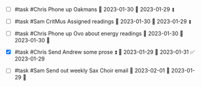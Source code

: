 - [ ] #task #Chris Phone up Oakmans 📅 2023-01-30 🛫 2023-01-29 ⏫ 
- [ ] #task #Sam CritMus Assigned readings 📅 2023-01-30 🛫 2023-01-29 ⏫ 
- [ ] #task #Chris Phone up Ovo about energy readings 📅 2023-01-30 🛫 2023-01-30 🔼 
- [x] #task #Chris Send Andrew some prose ⏫ 🛫 2023-01-29 📅 2023-01-31 ✅ 2023-01-29
- [ ] #task #Sam Send out weekly Sax Choir email 📅 2023-02-01 🛫 2023-01-29 🔼 

